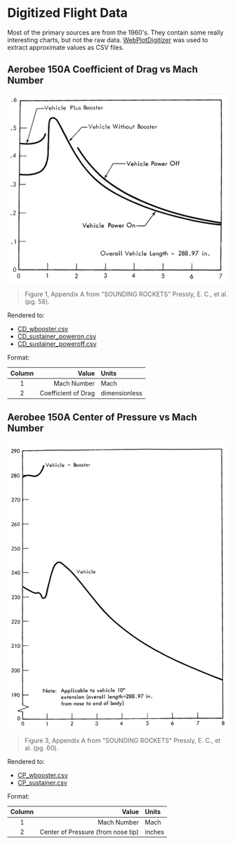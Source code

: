 # Digitized Flight Data

Most of the primary sources are from the 1960's. They contain some really interesting charts, but not the raw data. [WebPlotDigitizer][webplot] was used to extract approximate values as CSV files.



## Aerobee 150A Coefficient of Drag vs Mach Number

![Photocopied chart: Aerobee 150A Coefficient of Drag vs Mach Number](CD.png)

> Figure 1, Appendix A from "SOUNDING ROCKETS" Pressly, E. C., et al. (pg. 58).

Rendered to:

 - [CD_wbooster.csv](CD_wbooster.csv)
 - [CD_sustainer_poweron.csv](CD_sustainer_poweron.csv)
 - [CD_sustainer_poweroff.csv](CD_sustainer_poweroff.csv)

Format:

 Column |                                Value | Units
 :----: | -----------------------------------: | :-----
    1   | Mach Number                          | Mach
    2   | Coefficient of Drag                  | dimensionless



## Aerobee 150A Center of Pressure vs Mach Number

![Photocopied chart: Aerobee 150A Center of Pressure vs Mach Number](CP.png)

> Figure 3, Appendix A from "SOUNDING ROCKETS" Pressly, E. C., et al. (pg. 60).

Rendered to:

 - [CP_wbooster.csv](CP_wbooster.csv)
 - [CP_sustainer.csv](CP_sustainer.csv)

Format:

 Column |                                Value | Units
 :----: | -----------------------------------: | :-----
    1   | Mach Number                          | Mach
    2   | Center of Pressure (from nose tip)   | inches


[webplot]: http://arohatgi.info/WebPlotDigitizer/
